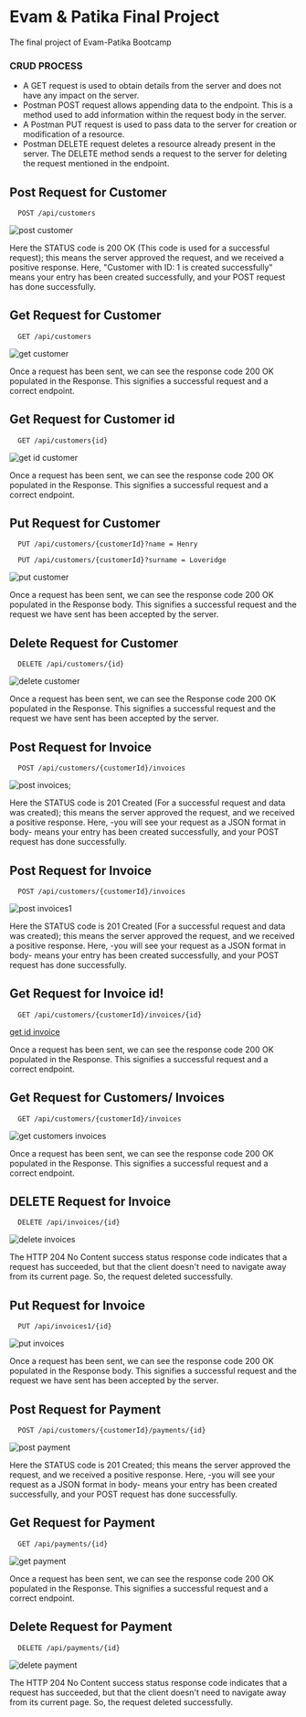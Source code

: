 # Evam & Patika Final Project
The final project of Evam-Patika Bootcamp

### CRUD PROCESS
* A GET request is used to obtain details from the server and does not have any impact on the server.
* Postman POST request allows appending data to the endpoint. This is a method used to add information within the request body in the server.
* A Postman PUT request is used to pass data to the server for creation or modification of a resource.
* Postman DELETE request deletes a resource already present in the server. The DELETE method sends a request to the server for deleting the request mentioned in the endpoint.

## Post Request for Customer
```http
  POST /api/customers
```
![post customer](https://user-images.githubusercontent.com/24360606/180658977-5502029c-f171-47e6-83a0-7ce2777f9e5c.PNG)

Here the STATUS code is 200 OK (This code is used for a successful request); this means the server approved the request, and we received a positive response. Here, "Customer with ID: 1 is created successfully" means your entry has been created successfully, and your POST request has done successfully. 

## Get Request for Customer
```http
  GET /api/customers
```
![get customer](https://user-images.githubusercontent.com/24360606/180658867-eea4dde2-b508-4a2e-a3d8-769661b59077.PNG)

Once a request has been sent, we can see the response code 200 OK populated in the Response. This signifies a successful request and a correct endpoint.

## Get Request for Customer id
```http
  GET /api/customers{id}
```
![get id customer](https://user-images.githubusercontent.com/24360606/180659017-74b4f01d-bd17-41f7-ba6c-f7a4122b2118.PNG)

Once a request has been sent, we can see the response code 200 OK populated in the Response. This signifies a successful request and a correct endpoint.

## Put Request for Customer
```http
  PUT /api/customers/{customerId}?name = Henry
```
```http
  PUT /api/customers/{customerId}?surname = Loveridge
```
![put customer](https://user-images.githubusercontent.com/24360606/180659024-b986f73b-671e-47d3-a1df-c44719657063.PNG)

Once a request has been sent, we can see the response code 200 OK populated in the Response body. This signifies a successful request and the request we have sent has been accepted by the server.

## Delete Request for Customer
```http
  DELETE /api/customers/{id}
```
![delete customer](https://user-images.githubusercontent.com/24360606/180659041-44b0badd-8730-4ebc-b66e-1c08450c58eb.PNG)

Once a request has been sent, we can see the Response code 200 OK populated in the Response. This signifies a successful request and the request we have sent has been accepted by the server.

## Post Request for Invoice
```http
  POST /api/customers/{customerId}/invoices
```
![post invoices;](https://user-images.githubusercontent.com/24360606/180659050-378c060b-efc9-4baa-877e-211e88fc04af.PNG)

Here the STATUS code is 201 Created (For a successful request and data was created); this means the server approved the request, and we received a positive response. Here, -you will see your request as a JSON format in body- means your entry has been created successfully, and your POST request has done successfully.

## Post Request for Invoice 
```http
  POST /api/customers/{customerId}/invoices
```
![post invoices1](https://user-images.githubusercontent.com/24360606/180659096-49760490-5212-49a7-b8d1-65697178890e.PNG)

Here the STATUS code is 201 Created (For a successful request and data was created); this means the server approved the request, and we received a positive response. Here, -you will see your request as a JSON format in body- means your entry has been created successfully, and your POST request has done successfully. 

## Get Request for Invoice id!
```http
  GET /api/customers/{customerId}/invoices/{id}
```
[get id invoice](https://user-images.githubusercontent.com/24360606/180659054-4560a678-5685-45ef-95eb-7cffece7b8dc.PNG)

Once a request has been sent, we can see the response code 200 OK populated in the Response. This signifies a successful request and a correct endpoint.

## Get Request for Customers/ Invoices
```http
  GET /api/customers/{customerId}/invoices
```
![get customers invoices](https://user-images.githubusercontent.com/24360606/180659063-d59d4dce-cacd-41dc-8e50-7af3dece9f79.PNG)

Once a request has been sent, we can see the response code 200 OK populated in the Response. This signifies a successful request and a correct endpoint.

## DELETE Request for Invoice
```http
  DELETE /api/invoices/{id}
```
![delete invoices](https://user-images.githubusercontent.com/24360606/180659074-d23eae15-bac4-4dca-a8fb-11318bd041c3.PNG)

The HTTP 204 No Content success status response code indicates that a request has succeeded, but that the client doesn't need to navigate away from its current page. So, the request deleted successfully. 

## Put Request for Invoice
```http
  PUT /api/invoices1/{id}
```
![put invoices](https://user-images.githubusercontent.com/24360606/180659072-2bd457c5-eaee-429a-9025-dd4d8e50a47d.PNG)

Once a request has been sent, we can see the response code 200 OK populated in the Response body. This signifies a successful request and the request we have sent has been accepted by the server.

## Post Request for Payment
```http
  POST /api/customers/{customerId}/payments/{id}
```
![post payment](https://user-images.githubusercontent.com/24360606/180659097-707446bd-045b-4539-aea8-f0e0de3e76d2.PNG)

Here the STATUS code is 201 Created; this means the server approved the request, and we received a positive response. Here, -you will see your request as a JSON format in body- means your entry has been created successfully, and your POST request has done successfully. 

## Get Request for Payment
```http
  GET /api/payments/{id}
```
![get payment](https://user-images.githubusercontent.com/24360606/180659104-9c46fd0f-70eb-43ce-a102-1013363889d2.PNG)

Once a request has been sent, we can see the response code 200 OK populated in the Response. This signifies a successful request and a correct endpoint.

## Delete Request for Payment
```http
  DELETE /api/payments/{id}
```
![delete payment](https://user-images.githubusercontent.com/24360606/180659111-52cd424e-2b03-4408-b65f-ef73669fabee.PNG)

The HTTP 204 No Content success status response code indicates that a request has succeeded, but that the client doesn't need to navigate away from its current page. So, the request deleted successfully. 




